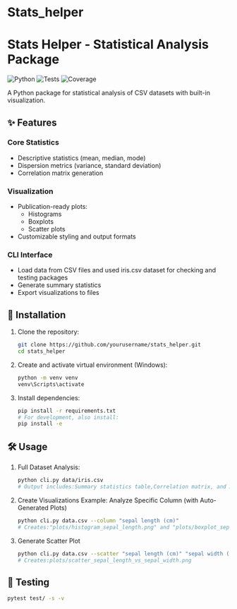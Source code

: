 # Stats_helper
# Stats Helper - Statistical Analysis Package

![Python](https://img.shields.io/badge/python-3.8%2B-blue)
![Tests](https://github.com/yourusername/stats_helper/actions/workflows/tests.yml/badge.svg)
![Coverage](https://codecov.io/gh/yourusername/stats_helper/branch/main/graph/badge.svg)

A Python package for statistical analysis of CSV datasets with built-in visualization.

## ✨ Features

### Core Statistics
- Descriptive statistics (mean, median, mode)
- Dispersion metrics (variance, standard deviation)
- Correlation matrix generation

### Visualization
- Publication-ready plots:
  - Histograms
  - Boxplots
  - Scatter plots
- Customizable styling and output formats

### CLI Interface
- Load data from CSV files and used iris.csv dataset for checking and testing packages
- Generate summary statistics
- Export visualizations to files

## 🚀 Installation

1. Clone the repository:
   ```bash
   git clone https://github.com/yourusername/stats_helper.git
   cd stats_helper
   ```
2. Create and activate virtual environment (Windows):
   ```bash
   python -m venv venv
   venv\Scripts\activate
   ```
   
3. Install dependencies:
   ```bash
   pip install -r requirements.txt
   # For development, also install:
   pip install -e
   ```
## 🛠 Usage
1. Full Dataset Analysis:
   ```bash
   python cli.py data/iris.csv
   # Output includes:Summary statistics table,Correlation matrix, and Auto-generated scatter plot of first two numeric columns
   ```
2. Create Visualizations Example:
   Analyze Specific Column (with Auto-Generated Plots)
   ```bash
   python cli.py data.csv --column "sepal length (cm)"
   # Creates:"plots/histogram_sepal_length.png" and "plots/boxplot_sepal_length.png"
   ```
3. Generate Scatter Plot
   ```bash
   python cli.py data.csv --scatter "sepal length (cm)" "sepal width (cm)"
   # Creates:plots/scatter_sepal_length_vs_sepal_width.png
   ```
## 🧪 Testing
   ```bash
   pytest test/ -s -v
   ```
